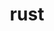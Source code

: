 ---
title: "rust"
layout: cache
categories: [package, v0.20.2]
meta: {"versions": ["1.65.0"], "compilers": ["gcc@=11.1.0", "gcc@=11.4.0"], "oss": ["ubuntu20.04", "ubuntu22.04"], "platforms": ["linux"], "targets": ["ppc64le", "x86_64_v3"], "stacks": ["e4s", "e4s-power", "ml-linux-x86_64-cpu", "ml-linux-x86_64-cuda", "ml-linux-x86_64-rocm", "root"], "num_specs": 3, "num_specs_by_stack": {"root": 3, "e4s-power": 1, "e4s": 1, "ml-linux-x86_64-rocm": 1, "ml-linux-x86_64-cpu": 1, "ml-linux-x86_64-cuda": 1}}
spec_details: [{"hash": "jca3cpcqcbjtuizes3rwmeimilwrzddl", "compiler": "gcc@=11.1.0", "versions": ["1.65.0"], "os": "ubuntu20.04", "platform": "linux", "target": "ppc64le", "variants": ["+analysis", "build_system=generic", "+clippy", "extra_targets=none", "~rls", "+rustfmt", "+src"], "stacks": ["root", "e4s-power"], "size": "-", "tarball": "https://binaries.spack.io/v0.20.2/build_cache/linux-ubuntu20.04-ppc64le/gcc-11.1.0/rust-1.65.0/linux-ubuntu20.04-ppc64le-gcc-11.1.0-rust-1.65.0-jca3cpcqcbjtuizes3rwmeimilwrzddl.spack"}, {"hash": "rztbdjrxob35qiuzefrtehfp7cxyzytr", "compiler": "gcc@=11.1.0", "versions": ["1.65.0"], "os": "ubuntu20.04", "platform": "linux", "target": "x86_64_v3", "variants": ["+analysis", "build_system=generic", "+clippy", "extra_targets=none", "~rls", "+rustfmt", "+src"], "stacks": ["root", "e4s"], "size": "-", "tarball": "https://binaries.spack.io/v0.20.2/build_cache/linux-ubuntu20.04-x86_64_v3/gcc-11.1.0/rust-1.65.0/linux-ubuntu20.04-x86_64_v3-gcc-11.1.0-rust-1.65.0-rztbdjrxob35qiuzefrtehfp7cxyzytr.spack"}, {"hash": "cforrcd5nfc6tn3dnr44owno2dofojzr", "compiler": "gcc@=11.4.0", "versions": ["1.65.0"], "os": "ubuntu22.04", "platform": "linux", "target": "x86_64_v3", "variants": ["+analysis", "build_system=generic", "+clippy", "extra_targets=none", "~rls", "+rustfmt", "+src"], "stacks": ["ml-linux-x86_64-rocm", "ml-linux-x86_64-cpu", "ml-linux-x86_64-cuda", "root"], "size": "-", "tarball": "https://binaries.spack.io/v0.20.2/build_cache/linux-ubuntu22.04-x86_64_v3/gcc-11.4.0/rust-1.65.0/linux-ubuntu22.04-x86_64_v3-gcc-11.4.0-rust-1.65.0-cforrcd5nfc6tn3dnr44owno2dofojzr.spack"}]
---